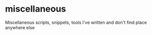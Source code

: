 # miscellaneous
Miscellaneous scripts, snippets, tools I've written and don't find place anywhere else
